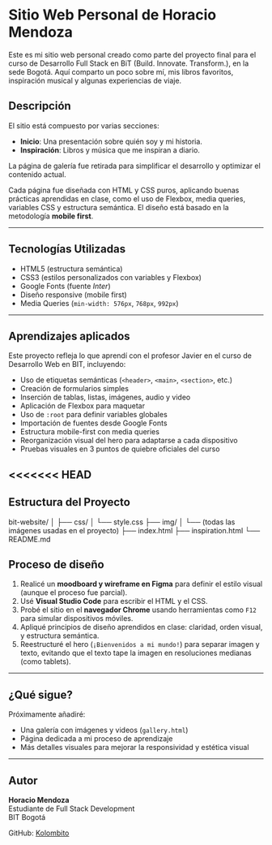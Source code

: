 # Sitio Web Personal de Horacio Mendoza

Este es mi sitio web personal creado como parte del proyecto final para el curso de Desarrollo Full Stack en BiT (Build. Innovate. Transform.), en la sede Bogotá. Aquí comparto un poco sobre mí, mis libros favoritos, inspiración musical y algunas experiencias de viaje.

## Descripción

El sitio está compuesto por varias secciones:
- **Inicio**: Una presentación sobre quién soy y mi historia.
- **Inspiración**: Libros y música que me inspiran a diario.

La página de galería fue retirada para simplificar el desarrollo y optimizar el contenido actual.

Cada página fue diseñada con HTML y CSS puros, aplicando buenas prácticas aprendidas en clase, como el uso de Flexbox, media queries, variables CSS y estructura semántica. El diseño está basado en la metodología **mobile first**.

---

## Tecnologías Utilizadas

- HTML5 (estructura semántica)
- CSS3 (estilos personalizados con variables y Flexbox)
- Google Fonts (fuente *Inter*)
- Diseño responsive (mobile first)
- Media Queries (`min-width: 576px`, `768px`, `992px`)

---

## Aprendizajes aplicados

Este proyecto refleja lo que aprendí con el profesor Javier en el curso de Desarrollo Web en BIT, incluyendo:

- Uso de etiquetas semánticas (`<header>`, `<main>`, `<section>`, etc.)
- Creación de formularios simples
- Inserción de tablas, listas, imágenes, audio y video
- Aplicación de Flexbox para maquetar
- Uso de `:root` para definir variables globales
- Importación de fuentes desde Google Fonts
- Estructura mobile-first con media queries
- Reorganización visual del hero para adaptarse a cada dispositivo
- Pruebas visuales en 3 puntos de quiebre oficiales del curso

<<<<<<< HEAD
---

## Estructura del Proyecto
bit-website/ │ 
├── css/
│ └── style.css 
├── img/ 
│ └── (todas las imágenes usadas en el proyecto) 
├── index.html 
├── inspiration.html 
└── README.md

## Proceso de diseño

1. Realicé un **moodboard y wireframe en Figma** para definir el estilo visual (aunque el proceso fue parcial).
2. Usé **Visual Studio Code** para escribir el HTML y el CSS.
3. Probé el sitio en el **navegador Chrome** usando herramientas como `F12` para simular dispositivos móviles.
4. Apliqué principios de diseño aprendidos en clase: claridad, orden visual, y estructura semántica.
5. Reestructuré el hero (`¡Bienvenidos a mi mundo!`) para separar imagen y texto, evitando que el texto tape la imagen en resoluciones medianas (como tablets).

---

## ¿Qué sigue?

Próximamente añadiré:
- Una galería con imágenes y videos (`gallery.html`)
- Página dedicada a mi proceso de aprendizaje
- Más detalles visuales para mejorar la responsividad y estética visual

---

## Autor

**Horacio Mendoza**  
Estudiante de Full Stack Development  
BIT Bogotá

GitHub: [Kolombito](https://github.com/Kolombito)
